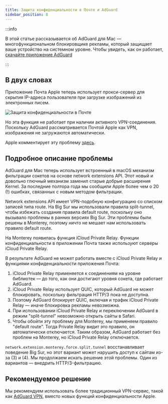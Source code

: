 ```yaml
---
title: Защита конфиденциальности в Почте и AdGuard
sidebar_position: 8
---
```


:::info

В этой статье рассказывается об AdGuard для Mac — многофункциональном блокировщике рекламы, который защищает ваше устройство на системном уровне. Чтобы увидеть, как он работает, [скачайте приложение AdGuard](https://adguard.com/download.html?auto=true)

:::

## В двух словах

Приложение Почта Apple теперь использует прокси-сервер для скрытия IP-адреса пользователя при загрузке изображений из электронных писем.

![Защита конфиденциальности в Почте](https://cdn.adtidy.org/content/kb/ad_blocker/mac/mac_protectMailActivity.jpg)

Но эта функция не работает при наличии активного VPN-соединения. Поскольку AdGuard рассматривается Почтой Apple как VPN, изображения не загружаются автоматически.

Apple комментирует эту проблему [здесь](https://support.apple.com/HT212797).

## Подробное описание проблемы

AdGuard для Mac теперь использует встроенный в macOS механизм фильтрации сокетов на основе network extensions API. Этот новый и довольно глючный механизм заменил старые добрые расширения Kernel. За последние полтора года мы сообщили Apple более чем о 20 (!) ошибках, связанных с новым методом фильтрации.

Network extensions API имеет VPN-подобную конфигурацию со списком записей типа route. На Big Sur мы использовали правила split-tunnel, чтобы избежать создания правила default route, поскольку оно вызывало проблемы в ранних версиях Big Sur. Эти проблемы были решены в Monterey, поэтому ничто не мешает нам использовать правило default route.

На Monterey появилась функция iCloud Private Relay. Функции конфиденциальности в приложении Почта также используют серверы iCloud Private Relay.

В результате AdGuard не может работать вместе с iCloud Private Relay и функциями конфиденциальности приложения Почта:

1. iCloud Private Relay применяется к соединениям на уровне библиотек — до того, как они достигают уровня сокета, где работает AdGuard.
2. iCloud Private Relay использует QUIC, который AdGuard не может блокировать, поскольку фильтрация HTTP/3 пока не доступна.
3. Поэтому AdGuard блокирует QUIC, включая и трафик iCloud Private Relay — иначе блокировка рекламы невозможна.
4. При использовании iCloud Private Relay и переключении AdGuard в режим "split-tunnel" невозможно открыть сайты в Safari.
5. Чтобы обойти эту проблему для Monterey, мы применяем правило "default route". Тогда Private Relay видит это правило, он автоматически отключается. Таким образом, AdGuard работает без проблем на Monterey, но iCloud Private Relay отключается.

`network.extension.monterey.force.split.tunnel` восстанавливает поведение Big Sur, но этот вариант может нарушить доступ к сайтам из-за (3) и (4). Мы продолжаем искать решение этой проблемы. Один из вариантов — внедрить HTTP/3-фильтрацию.

## Рекомендуемое решение

Мы рекомендуем использовать более традиционный VPN-сервис, такой как [AdGuard VPN](https://adguard-vpn.com/), вместо новых функций конфиденциальности Apple.
